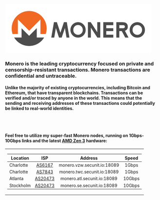 [![](../../static/images/monero-logo-480.png)](https://getmonero.org)
### Monero is the leading cryptocurrency focused on private and censorship-resistant transactions. Monero transactions are confidential and untraceable.  
#### Unlike the majority of existing cryptocurrencies, including Bitcoin and Ethereum, that have transparent blockchains. Transactions can be verified and/or traced by anyone in the world. This means that the sending and receiving addresses of these transactions could potentially be linked to real-world identities.
<br />
<br />

#### Feel free to utilize my super-fast Monero nodes, running on 1Gbps-10Gbps links and the latest [AMD Zen 3](https://www.amd.com/en/products/cpu/amd-ryzen-9-5950x#product-specs) hardware:

<table style="width:100%">
<tr>
<td>

| Location | ISP | Address | Speed |
| --- | :---: | :----: | :----: |
| Charlotte | [AS6167](https://bgp.he.net/AS6167) | monero.vzw.secunit.io:18089 | 1Gbps |
| Charlotte | [AS7843](https://bgp.he.net/AS7843) | monero.twc.secunit.io:18089 | 1Gbps |
| Atlanta | [AS20473](https://bgp.he.net/AS20473) | monero.atl.secunit.io:18089 | 10Gbps |
| Stockholm | [AS20473](https://bgp.he.net/AS20473) | monero.se.secunit.io:18089 | 10Gbps |

</td>
</tr>
</table>
